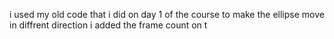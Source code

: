 i used my old code that i did on day 1 of the course 
to make the ellipse move in diffrent direction i added the frame count on t
